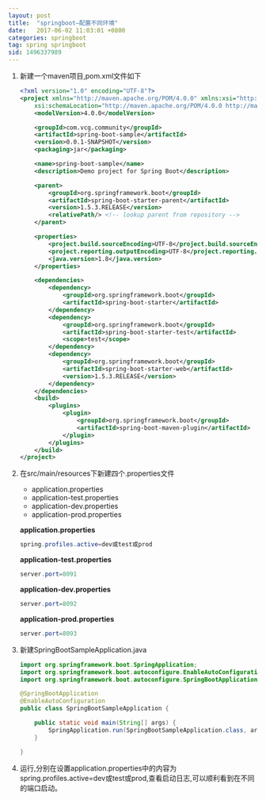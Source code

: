 ```yaml
---
layout: post
title:  "springboot—配置不同环境"
date:   2017-06-02 11:03:01 +0800
categories: springboot
tag: spring springboot
sid: 1496337989
---
```



1. 新建一个maven项目,pom.xml文件如下
    ~~~xml
    <?xml version="1.0" encoding="UTF-8"?>
    <project xmlns="http://maven.apache.org/POM/4.0.0" xmlns:xsi="http://www.w3.org/2001/XMLSchema-instance"
        xsi:schemaLocation="http://maven.apache.org/POM/4.0.0 http://maven.apache.org/xsd/maven-4.0.0.xsd">
        <modelVersion>4.0.0</modelVersion>

        <groupId>com.vcg.community</groupId>
        <artifactId>spring-boot-sample</artifactId>
        <version>0.0.1-SNAPSHOT</version>
        <packaging>jar</packaging>

        <name>spring-boot-sample</name>
        <description>Demo project for Spring Boot</description>

        <parent>
            <groupId>org.springframework.boot</groupId>
            <artifactId>spring-boot-starter-parent</artifactId>
            <version>1.5.3.RELEASE</version>
            <relativePath/> <!-- lookup parent from repository -->
        </parent>

        <properties>
            <project.build.sourceEncoding>UTF-8</project.build.sourceEncoding>
            <project.reporting.outputEncoding>UTF-8</project.reporting.outputEncoding>
            <java.version>1.8</java.version>
        </properties>

        <dependencies>
            <dependency>
                <groupId>org.springframework.boot</groupId>
                <artifactId>spring-boot-starter</artifactId>
            </dependency>
            <dependency>
                <groupId>org.springframework.boot</groupId>
                <artifactId>spring-boot-starter-test</artifactId>
                <scope>test</scope>
            </dependency>
            <dependency>
                <groupId>org.springframework.boot</groupId>
                <artifactId>spring-boot-starter-web</artifactId>
                <version>1.5.3.RELEASE</version>
            </dependency>
        </dependencies>
        <build>
            <plugins>
                <plugin>
                    <groupId>org.springframework.boot</groupId>
                    <artifactId>spring-boot-maven-plugin</artifactId>
                </plugin>
            </plugins>
        </build>
    </project>
    ~~~

2. 在src/main/resources下新建四个.properties文件
    - application.properties
    - application-test.properties
    - application-dev.properties
    - application-prod.properties

    **application.properties**
    ~~~java
    spring.profiles.active=dev或test或prod
    ~~~

    **application-test.properties**
    ~~~java
    server.port=8091
    ~~~

    **application-dev.properties**
    ~~~java
    server.port=8092
    ~~~

    **application-prod.properties**

    ~~~java
    server.port=8093
    ~~~

3. 新建SpringBootSampleApplication.java

    ~~~java
    import org.springframework.boot.SpringApplication;
    import org.springframework.boot.autoconfigure.EnableAutoConfiguration;
    import org.springframework.boot.autoconfigure.SpringBootApplication;

    @SpringBootApplication
    @EnableAutoConfiguration
    public class SpringBootSampleApplication {

        public static void main(String[] args) {
            SpringApplication.run(SpringBootSampleApplication.class, args);
        }

    }
    ~~~

4. 运行,分别在设置application.properties中的内容为spring.profiles.active=dev或test或prod,查看启动日志,可以顺利看到在不同的端口启动。